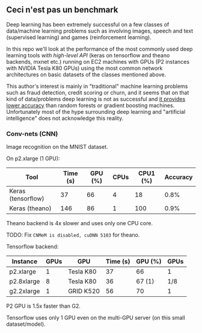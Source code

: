 
## Ceci n'est pas un benchmark

Deep learning has been extremely successful on a few classes of data/machine learning
problems such as involving images, speech and text (supervised learning) and games (reinforcement
learning).

In this repo we'll look at the performance of the most commonly used deep learning tools 
*with high-level API* (keras on tensorflow and theano backends, mxnet etc.) 
running on EC2 machines with GPUs (P2 instances with NVIDIA Tesla K80 GPUs)
using the most common network architectures on basic datasets of the classes mentioned above.

This author's interest is mainly in "traditional" machine learning problems such as
fraud detection, credit scoring or churn, and it seems that on that kind of data/problems
deep learning is not as successful and 
[it provides lower accuracy](https://github.com/szilard/benchm-ml#deep-neural-networks) 
than random forests or gradient boosting machines. 
Unfortunately most of the hype surrounding deep learning and "artificial intelligence" does not
acknowledge this reality.


### Conv-nets (CNN) 

Image recognition on the MNIST dataset. 

On p2.xlarge (1 GPU):

Tool               | Time (s) | GPU (%) | CPUs  | CPU1 (%) | Accuracy
-------------------|----------|---------|-------|----------|----------
Keras (tensorflow) |   37     |  66     |  4    |   18     |   0.8%
Keras (theano)     |   146    |  86     |  1    |   100    |   0.9%

Theano backend is 4x slower and uses only one CPU core.

TODO: Fix `CNMeM is disabled, cuDNN 5103` for theano.

Tensorflow backend:

Instance   | GPUs |   GPU     | Time (s) | GPU (%) |  GPUs
-----------|------|-----------|----------|---------|--------
p2.xlarge  |  1   | Tesla K80 |   37     |  66     |  1
p2.8xlarge |  8   | Tesla K80 |   36     | 67 (1)  |  1/8
g2.2xlarge |  1   | GRID K520 |   56     |  70     |  1

P2 GPU is 1.5x faster than G2. 

Tensorflow uses only 1 GPU even on the multi-GPU server (on this small dataset/model).



